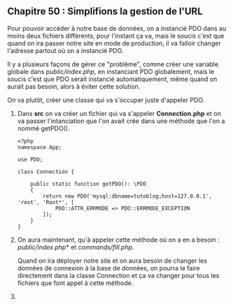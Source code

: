 ## Chapitre 50 : Simplifions la gestion de l'URL

Pour pouvoir accèder à notre base de données, on a instancié PDO dans au moins deux fichiers différents, pour l'instant ça va, mais le soucis c'est que quand on ira passer notre site en mode de production, il va falloir changer l'adresse partout où on a instancié PDO.

Il y a plusieurs façons de gérer ce "problème", comme créer une variable globale dans *public/index.php*, en instanciant PDO globalement, mais le soucis c'est que PDO serait instancié automatiquement, même quand on aurait pas besoin, alors à éviter cette solution.

On va plutôt, créer une classe qui va s'occuper juste d'appeler PDO.

1. Dans **src** on va créer un fichier qui va s'appeler **Connection.php** et on va passer l'intanciation que l'on avait crée dans une méthode que l'on a nommé getPDO().

    ```
    <?php
    namespace App;

    use PDO;

    class Connection {

        public static function getPDO(): \PDO
        {
            return new PDO('mysql:dbname=tutoblog;host=127.0.0.1', 'root', 'Root*', [
                PDO::ATTR_ERRMODE => PDO::ERRMODE_EXCEPTION
            ]);
        }
    }
    ```

2. On aura maintenant, qu'à appeler cette méthode où on a en a besoin : *public/index.php** et *commands/fill.php*.

    Quand on ira déployer notre site et on aura besoin de changer les données de connexion à la base de données, on pourra le faire directement dans la classe Connection et ça va changer pour tous les fichiers que font appel à cette méthode.



3. 
